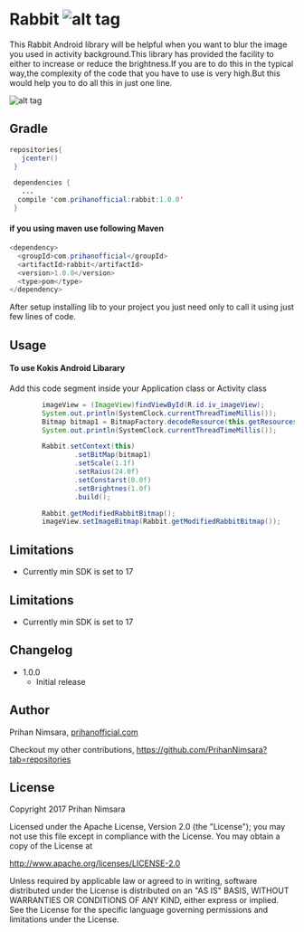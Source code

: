 # Rabbit      ![alt tag](https://api.bintray.com/packages/prihannimsara/RabbitAndroidLibraryRepositiory/rabbit/images/download.svg)



This Rabbit Android library will be helpful when you want to blur the  image you used in activity background.This library has provided the facility to either to increase or reduce the brightness.If you are to do this in the typical way,the complexity of the code that you have to use is very high.But this would help you to do all this  in just one line.



![alt tag](https://user-images.githubusercontent.com/29063580/27351860-5ab3ea7e-561c-11e7-84e3-1df469b1ca17.jpg)


## Gradle

```java
repositories{
   jcenter()
 }
```

```java
 dependencies {
   ...
  compile 'com.prihanofficial:rabbit:1.0.0'
 }
```

#### if you using maven use following Maven

```java
<dependency>
  <groupId>com.prihanofficial</groupId>
  <artifactId>rabbit</artifactId>
  <version>1.0.0</version>
  <type>pom</type>
</dependency>
```
After setup installing lib to your project you just need only to call it using just few lines of code.

## Usage

#### To use Kokis Android Libarary

Add this code segment inside  your Application class or Activity class

```java
        imageView = (ImageView)findViewById(R.id.iv_imageView);
        System.out.println(SystemClock.currentThreadTimeMillis());
        Bitmap bitmap1 = BitmapFactory.decodeResource(this.getResources(), R.drawable.images);
        System.out.println(SystemClock.currentThreadTimeMillis());

        Rabbit.setContext(this)
                .setBitMap(bitmap1)
                .setScale(1.1f)
                .setRaius(24.0f)
                .setConstarst(0.0f)
                .setBrightnes(1.0f)
                .build();

        Rabbit.getModifiedRabbitBitmap();
        imageView.setImageBitmap(Rabbit.getModifiedRabbitBitmap());
```
## Limitations

- Currently min SDK is set to 17

## Limitations

- Currently min SDK is set to 17

## Changelog

- 1.0.0
    - Initial release

## Author

Prihan Nimsara, [prihanofficial.com](http://prihanofficial.com)

Checkout my other contributions, https://github.com/PrihanNimsara?tab=repositories

## License

Copyright 2017 Prihan Nimsara

Licensed under the Apache License, Version 2.0 (the "License"); you may not use this file except in compliance with the License. You may obtain a copy of the License at

http://www.apache.org/licenses/LICENSE-2.0

Unless required by applicable law or agreed to in writing, software distributed under the License is distributed on an "AS IS" BASIS, WITHOUT WARRANTIES OR CONDITIONS OF ANY KIND, either express or implied. See the License for the specific language governing permissions and limitations under the License.
